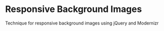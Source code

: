 Responsive Background Images
============================

Technique for responsive background images using jQuery and Modernizr
